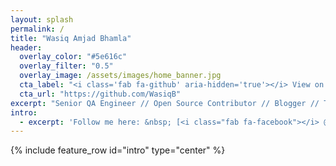 ```yaml
---
layout: splash
permalink: /
title: "Wasiq Amjad Bhamla"
header:
  overlay_color: "#5e616c"
  overlay_filter: "0.5"
  overlay_image: /assets/images/home_banner.jpg
  cta_label: "<i class='fab fa-github' aria-hidden='true'></i> View on GitHub"
  cta_url: "https://github.com/WasiqB"
excerpt: "Senior QA Engineer // Open Source Contributor // Blogger // Trainer<br /> <small><i class='fas fa-map-marker-alt' aria-hidden='true'></i> Mumbai, India</small><br />"
intro:
  - excerpt: 'Follow me here: &nbsp; [<i class="fab fa-facebook"></i> @WasiqB](https://www.facebook.com/wasiqb){: .btn .btn--facebook} [<i class="fab fa-linkedin"></i> @WasiqBhamla](https://www.linkedin.com/in/wasiqbhamla){: .btn .btn--linkedin} [<i class="fab fa-twitter"></i> @WasiqB](https://twitter.com/WasiqBhamla){: .btn .btn--twitter}'
---
```


{% include feature_row id="intro" type="center" %}
